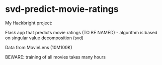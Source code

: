 svd-predict-movie-ratings
=========================

My Hackbright project:

Flask app that predicts movie ratings (TO BE NAMED)
	- algorithm is based on singular value decomposition (svd)

Data from MovieLens (10M100K)

BEWARE: training of all movies takes many hours
